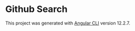 # Github Search
This project was generated with [Angular CLI](https://github.com/angular/angular-cli) version 12.2.7.





